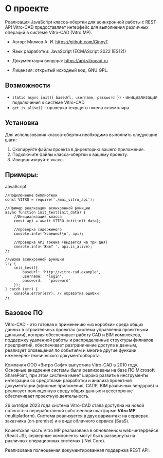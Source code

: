 # О проекте
Реализация JavaScript класса-обертки для асинхронной работы с REST API Vitro-CAD предоставляет интерфейс для выполнения различных операций в системе Vitro-CAD (Vitro MP).

 *  Автор:  Милков А. И. https://github.com/GinnyT

 *  Язык разработки: JavaScript (ECMAScript 2022 (ES12))

 *  Документация вендора: https://api.vitrocad.ru

 *  Лицензия: открытый исходный код, GNU GPL.

## Возможности

-  ```static async init({ baseUrl, username, password })``` - инициализация подключения к системе Vitro-CAD
-  ```get is_alive()``` - проверка текущего токена экземпляра

## Установка

Для использования класса-обертки необходимо выполнить следующие шаги:

1. Скопируйте файлы проекта в директорию вашего приложения.
2. Подключите файлы класса-обертки к вашему проекту.
3. Инициализируйте класс.

## Примеры:

JavaScript

```
//Подключение библиотеки
const VITRO = require('./mai_vitro_api');

//Пример реализации асинхронной функции
async function init_test(init_data) {
    //Инициализация класса
    const api = await VITRO.init(init_data);

    //проверка содержимого
    console.info('Успешно!\n', api);

    //проверка API токена (выдается на три дня)
    console.info('Жив? ', api.is_alive);
};

//Вызов асинхронной функции
try {
    init_test({ 
        baseUrl: 'http://vitro-cad.example',
        username:  'login',
        password:   'password'
    });
} catch (err) {
    console.error(err); // обработка ошибки
};
```

## Базовое ПО

Vitro-CAD - это готовая к применению «из коробки» среда общих данных в строительных проектах (система управления проектными данными), которая обеспечивает работу CAD и BIM комплексов, поддержку удаленной работы и распределенные структуры филиалов предприятий, обеспечивает разграничение доступа к данным, реализует оповещения по событиям и многие другие функции инженерно-технического документооборота.

Компания ООО «Витро Софт» выпустила Vitro-CAD в 2010 году. Основные внедрения системы были реализованы на базе ПО Microsoft SharePoint, при этом система имеет широко развитые инструменты интеграции со средствами разработки и анализа проектной документации (офисные приложения, САПР, BIM различных вендоров) и реализует полноценную среду общих данных и всесторонне обеспечивает проектную деятельность.

26 октября 2023 года система Vitro-CAD стала доступна на новой полностью переработанной собственной платформе **Vitro MP** (multiplatform). Система реализуется в двух вариантах: на серверах заказчика (on-premise) и в виде облачного сервиса (SaaS).

Клиентская часть Vitro MP реализована в обновленном web-интерфейсе (React JS), серверные компоненты могут быть развернуты на различных операционных системах (.Net Core).

Реализована полноценная документированная поддержка REST API.